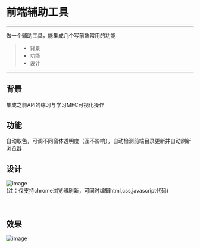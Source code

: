 # 前端辅助工具
------

做一个辅助工具，能集成几个写前端常用的功能
> * 背景
> * 功能
> * 设计

------

## 背景
集成之前API的练习与学习MFC可视化操作
## 功能
自动取色，可调不同窗体透明度（互不影响），自动检测前端目录更新并自动刷新浏览器
## 设计
![image](https://github.com/luguanxing/LGX-Projects/blob/master/16-%E5%89%8D%E7%AB%AF%E8%BE%85%E5%8A%A9%E5%B7%A5%E5%85%B7/pictures/1.jpg?raw=true)<br>
(注：仅支持chrome浏览器刷新，可同时编辑html,css,javascript代码)
<br><br><br>
## 效果
![image](https://github.com/luguanxing/LGX-Projects/blob/master/16-%E5%89%8D%E7%AB%AF%E8%BE%85%E5%8A%A9%E5%B7%A5%E5%85%B7/pictures/2.jpg?raw=true)<br>

